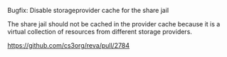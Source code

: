 Bugfix: Disable storageprovider cache for the share jail

The share jail should not be cached in the provider cache because it is a virtual collection of resources from different storage providers.

https://github.com/cs3org/reva/pull/2784
